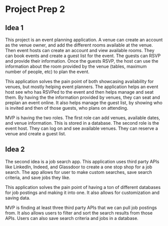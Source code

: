 # Project Prep 2

## Idea 1
This project is an event planning application. A venue can create an account as the venue owner, and add the different rooms available at the venue. Then event hosts can create an account and view available rooms. They can book events and create a guest list for the event. The guests can RSVP and provide their information. Once the guests RSVP, the host can use the information about the room provided by the venue (tables, maximum number of people, etc) to plan the event.

This application solves the pain point of both showcasing availability for venues, but mostly helping event planners. The application helps an event host see who has RSVPed to the event and then helps manage and seat them. By having the the information provided by venues, they can seat and preplan an event online. It also helps manage the guest list, by showing who is invited and then of those guests, who plans on attending.

MVP is having the two roles. The first role can add venues, available dates, and venue information. This is stored in a database. The second role is the event host. They can log on and see available venues. They can reserve a venue and create a guest list.

## Idea 2
The second idea is a job search app. This application uses third party APIs like LinkedIn, Indeed, and Glassdoor to create a one stop shop for a job search. The app allows for user to make custom searches, save search criteria, and save jobs they like.

This application solves the pain point of having a ton of different databases for job postings and making it into one. It also allows for customization and saving data.

MVP is finding at least three third party APIs that we can pull job postings from. It also allows users to filter and sort the search results from those APIs. Users can also save search criteria and jobs in a database.


